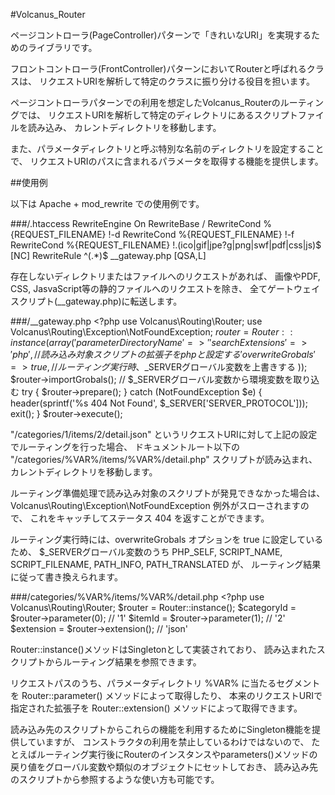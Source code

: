 #Volcanus_Router

ページコントローラ(PageController)パターンで「きれいなURI」を実現するためのライブラリです。

フロントコントローラ(FrontController)パターンにおいてRouterと呼ばれるクラスは、
リクエストURIを解析して特定のクラスに振り分ける役目を担います。

ページコントローラパターンでの利用を想定したVolcanus_Routerのルーティングでは、
リクエストURIを解析して特定のディレクトリにあるスクリプトファイルを読み込み、
カレントディレクトリを移動します。

また、パラメータディレクトリと呼ぶ特別な名前のディレクトリを設定することで、
リクエストURIのパスに含まれるパラメータを取得する機能を提供します。

##使用例

以下は Apache + mod_rewrite での使用例です。

###/.htaccess
	RewriteEngine On
	RewriteBase /
	RewriteCond %{REQUEST_FILENAME} !-d
	RewriteCond %{REQUEST_FILENAME} !-f
	RewriteCond %{REQUEST_FILENAME} !\.(ico|gif|jpe?g|png|swf|pdf|css|js)$ [NC]
	RewriteRule ^(.*)$ __gateway.php [QSA,L]

存在しないディレクトリまたはファイルへのリクエストがあれば、
画像やPDF, CSS, JasvaScript等の静的ファイルへのリクエストを除き、
全てゲートウェイスクリプト(__gateway.php)に転送します。

###/__gateway.php
	<?php
	use Volcanus\Routing\Router;
	use Volcanus\Routing\Exception\NotFoundException;
	$router = Router::instance(array(
		'parameterDirectoryName' => '%VAR%', // パラメータディレクトリ名を %VAR% と設定する
		'searchExtensions'       => 'php',   // 読み込み対象スクリプトの拡張子を php と設定する
		'overwriteGrobals'       => true,    // ルーティング実行時、$_SERVERグローバル変数を上書きする
	));
	$router->importGrobals(); // $_SERVERグローバル変数から環境変数を取り込む
	try {
		$router->prepare();
	} catch (NotFoundException $e) {
		header(sprintf('%s 404 Not Found', $_SERVER['SERVER_PROTOCOL']));
		exit();
	}
	$router->execute();

"/categories/1/items/2/detail.json" というリクエストURIに対して上記の設定でルーティングを行った場合、
ドキュメントルート以下の "/categories/%VAR%/items/%VAR%/detail.php" スクリプトが読み込まれ、
カレントディレクトリを移動します。

ルーティング準備処理で読み込み対象のスクリプトが発見できなかった場合は、
Volcanus\Routing\Exception\NotFoundException 例外がスローされますので、
これをキャッチしてステータス 404 を返すことができます。

ルーティング実行時には、overwriteGrobals オプションを true に設定しているため、 
$_SERVERグローバル変数のうち PHP_SELF, SCRIPT_NAME, SCRIPT_FILENAME, PATH_INFO, PATH_TRANSLATED が、
ルーティング結果に従って書き換えられます。

###/categories/%VAR%/items/%VAR%/detail.php
	<?php
	use Volcanus\Routing\Router;
	$router = Router::instance();
	$categoryId = $router->parameter(0); // '1'
	$itemId     = $router->parameter(1); // '2'
	$extension  = $router->extension();  // 'json'

Router::instance()メソッドはSingletonとして実装されており、
読み込まれたスクリプトからルーティング結果を参照できます。

リクエストパスのうち、パラメータディレクトリ %VAR% に当たるセグメントを Router::parameter() メソッドによって取得したり、
本来のリクエストURIで指定された拡張子を Router::extension() メソッドによって取得できます。

読み込み先のスクリプトからこれらの機能を利用するためにSingleton機能を提供していますが、
コンストラクタの利用を禁止しているわけではないので、
たとえばルーティング実行後にRouterのインスタンスやparameters()メソッドの戻り値をグローバル変数や類似のオブジェクトにセットしておき、
読み込み先のスクリプトから参照するような使い方も可能です。
